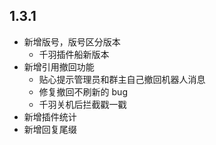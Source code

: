 ## 1.3.1

- 新增版号，版号区分版本
  - 千羽插件船新版本
- 新增引用撤回功能
  - 贴心提示管理员和群主自己撤回机器人消息
  - 修复撤回不刷新的 bug
  - 千羽关机后拦截戳一戳
- 新增插件统计
- 新增回复尾缀
